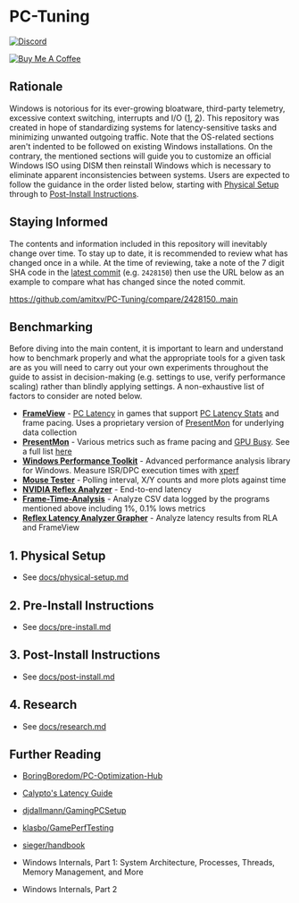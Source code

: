 # PC-Tuning

[![Discord](https://discordapp.com/api/guilds/994887453599076422/widget.png?style=shield)](https://discord.com/invite/yrAnChXXZw)

[![Buy Me A Coffee](https://www.buymeacoffee.com/assets/img/custom_images/orange_img.png)](https://www.buymeacoffee.com/amitxv)

## Rationale

Windows is notorious for its ever-growing bloatware, third-party telemetry, excessive context switching, interrupts and I/O ([1](https://www.youtube.com/watch?v=yVNkMNVv4Y4), [2](https://www.youtube.com/watch?v=hwNAa_OdP1w)). This repository was created in hope of standardizing systems for latency-sensitive tasks and minimizing unwanted outgoing traffic. Note that the OS-related sections aren't indented to be followed on existing Windows installations. On the contrary, the mentioned sections will guide you to customize an official Windows ISO using DISM then reinstall Windows which is necessary to eliminate apparent inconsistencies between systems. Users are expected to follow the guidance in the order listed below, starting with [Physical Setup](#1-physical-setup) through to [Post-Install Instructions](#3-post-install-instructions).

## Staying Informed

The contents and information included in this repository will inevitably change over time. To stay up to date, it is recommended to review what has changed once in a while. At the time of reviewing, take a note of the 7 digit SHA code in the [latest commit](https://github.com/amitxv/PC-Tuning/commit/main) (e.g. ``2428150``) then use the URL below as an example to compare what has changed since the noted commit.

<https://github.com/amitxv/PC-Tuning/compare/2428150..main>

## Benchmarking

Before diving into the main content, it is important to learn and understand how to benchmark properly and what the appropriate tools for a given task are as you will need to carry out your own experiments throughout the guide to assist in decision-making (e.g. settings to use, verify performance scaling) rather than blindly applying settings. A non-exhaustive list of factors to consider are noted below.

- **[FrameView](https://www.nvidia.com/en-gb/geforce/technologies/frameview)** - [PC Latency](https://images.nvidia.com/content/images/article/system-latency-optimization-guide/nvidia-latency-optimization-guide-pc-latency.png) in games that support [PC Latency Stats](https://www.nvidia.com/en-gb/geforce/technologies/reflex/supported-products) and frame pacing. Uses a proprietary version of [PresentMon](https://github.com/GameTechDev/PresentMon) for underlying data collection
- **[PresentMon](https://github.com/GameTechDev/PresentMon)** - Various metrics such as frame pacing and [GPU Busy](https://www.intel.com/content/www/us/en/docs/gpa/user-guide/2022-4/gpu-metrics.html). See a full list [here](https://github.com/GameTechDev/PresentMon/blob/main/README-CaptureApplication.md#metric-definitions)
- **[Windows Performance Toolkit](https://learn.microsoft.com/en-us/windows-hardware/test/wpt)** - Advanced performance analysis library for Windows. Measure ISR/DPC execution times with [xperf](https://gist.github.com/amitxv/896a68330d037684fee5b933102f24f2)
- **[Mouse Tester](https://github.com/amitxv/MouseTester)** - Polling interval, X/Y counts and more plots against time
- **[NVIDIA Reflex Analyzer](https://www.nvidia.com/en-gb/geforce/news/reflex-latency-analyzer-360hz-g-sync-monitors)** - End-to-end latency
- **[Frame-Time-Analysis](https://github.com/BoringBoredom/Frame-Time-Analysis)** - Analyze CSV data logged by the programs mentioned above including 1%, 0.1% lows metrics
- **[Reflex Latency Analyzer Grapher](https://boringboredom.github.io/tools/nvidialatencygrapher)** - Analyze latency results from RLA and FrameView

## 1. Physical Setup

- See [docs/physical-setup.md](/docs/physical-setup.md)

## 2. Pre-Install Instructions

- See [docs/pre-install.md](/docs/pre-install.md)

## 3. Post-Install Instructions

- See [docs/post-install.md](/docs/post-install.md)

## 4. Research

- See [docs/research.md](/docs/research.md)

## Further Reading

- [BoringBoredom/PC-Optimization-Hub](https://github.com/BoringBoredom/PC-Optimization-Hub)

- [Calypto's Latency Guide](https://calypto.us)

- [djdallmann/GamingPCSetup](https://github.com/djdallmann/GamingPCSetup)

- [klasbo/GamePerfTesting](https://github.com/klasbo/GamePerfTesting)

- [sieger/handbook](https://github.com/sieger/handbook)

- Windows Internals, Part 1: System Architecture, Processes, Threads, Memory Management, and More

- Windows Internals, Part 2
